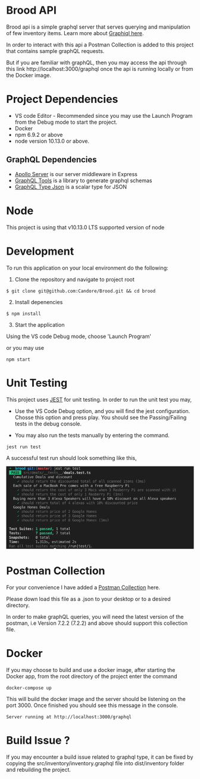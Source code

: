 # Brood API 
Brood api is a simple graphql server that serves querying and manipulation of few inventory items.
Learn more about [Graphiql here](https://github.com/graphql/graphiql).

In order to interact with this api a Postman Collection is added to this project that contains sample graphQL requests.

But if you are familiar with graphQL, then you may access the api through this link http://localhost:3000/graphql once the api is running locally
or from the Docker image.

# Project Dependencies
* VS code Editor - Recommended since you may use the Launch Program from the Debug mode to start the project.
* Docker
* npm 6.9.2 or above
* node version 10.13.0 or above.

## GraphQL Dependencies 

* [Apollo Server](https://www.apollographql.com/docs/apollo-server/index.html) is our server middleware in Express 
* [GraphQL Tools](https://www.apollographql.com/docs/graphql-tools/index.html) is a library to generate graphql schemas
* [GraphQL Type Json](https://github.com/taion/graphql-type-json) is a scalar type for JSON  

# Node
This project is using that v10.13.0 LTS supported version of node

# Development

To run this application on your local environment do the following: 

1. Clone the repository and navigate to project root

```
$ git clone git@github.com:Candore/Brood.git && cd brood
```

2. Install depenencies

```
$ npm install
```

3. Start the application

Using the VS code Debug mode, choose 'Launch Program'

or you may use 
```
npm start
```
# Unit Testing

 This project uses [JEST](https://jestjs.io/docs/en/getting-started) for unit testing.
 In order to run the unit test you may,
 * Use the VS Code Debug option, and you will find the jest configuration. Chosse this option and press play.
   You should see the Passing/Failing tests in the debug console.

 * You may also run the tests manually by entering the command.
 
 ```
jest run test 
```
 A successful test run should look something like this,

![JEST Output](https://github.com/Candore/Brood/blob/master/images/jest_output.png)

# Postman Collection
 
 For your convenience I have added a [Postman Collection](https://github.com/Candore/Brood/blob/master/postman/Brood.postman_collection.json) here.

Please down load this file as a .json to your desktop or to a desired directory.

In order to make graphQL queries, you will need the latest version of the postman, i.e Version 7.2.2 (7.2.2) and above should support this 
collection file.


# Docker

If you may choose to build and use a docker image, after starting the Docker app, from the root directory of the project enter the command
```
docker-compose up
```

This will build the docker image and the server should be listening on the port 3000.
Once finished you should see this message in the console.

```
Server running at http://localhost:3000/graphql
```

# Build Issue ?

If you may encounter a build issue related to graphql type, it can be fixed by copying the src/inventory/inventory.graphql file into dist/inventory folder and rebuilding the project.
